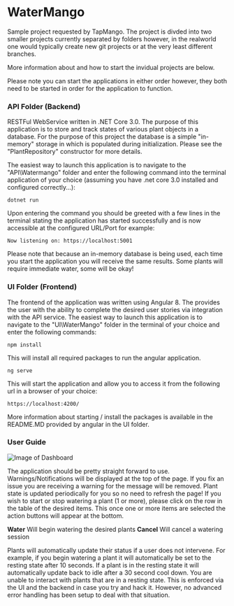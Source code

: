 # WaterMango 
Sample project requested by TapMango. The project is divded into two smaller projects currently separated by folders however, in the realworld one would typically create new git projects or at the very least different branches.

More information about and how to start the invidual projects are below.

Please note you can start the applications in either order however, they both need to be started in order for the application to function. 

### API Folder (Backend)
RESTFul WebService written in .NET Core 3.0. The purpose of this application is to store and track states of various plant objects in a database. For the purpose of this project the database is a simple "in-memory" storage in which is populated during initialization. Please see the "PlantRepository" constructor for more details. 

The easiest way to launch this application is to navigate to the "API\Watermango" folder and enter the following command into the terminal application of your choice (assuming you have .net core 3.0 installed and configured correctly...): 

`dotnet run`

Upon entering the command you should be greeted with a few lines in the terminal stating the application has started successfully and is now accessible at the configured URL/Port for example: 

`Now listening on: https://localhost:5001`

Please note that because an in-memory database is being used, each time you start the application you will receive the same results. Some plants will require immediate water, some will be okay!

### UI Folder (Frontend)
The frontend of the application was written using Angular 8. The provides the user with the ability to complete the desired user stories via integration with the API service. The easiest way to launch this application is to navigate to the "UI\WaterMango" folder in the terminal of your choice and enter the following commands:

`npm install`

This will install all required packages to run the angular application.

`ng serve`

This will start the application and allow you to access it from the following url in a browser of your choice: 

`https://localhost:4200/` 

More information about starting / install the packages is available in the README.MD provided by angular in the UI folder. 

### User Guide

![Image of Dashboard](https://i.gyazo.com/836dc395a8ddcbd7b4a3c792c2861672.png)

The application should be pretty straight forward to use. Warnings/Notifications will be displayed at the top of the page. If you fix an issue you are receiving a warning for the message will be removed. Plant state is updated periodically for you so no need to refresh the page! If you wish to start or stop watering a plant (1 or more), please click on the row in the table of the desired items. This once one or more items are selected the action buttons will appear at the bottom. 

**Water** Will begin watering the desired plants
**Cancel** Will cancel a watering session

Plants will automatically update their status if a user does not intervene. For example, if you begin watering a plant it will automatically be set to the resting state after 10 seconds. If a plant is in the resting state it will automatically update back to idle after a 30 second cool down. You are unable to interact with plants that are in a resting state. This is enforced via the UI and the backend in case you try and hack it. However, no advanced error handling has been setup to deal with that situation.